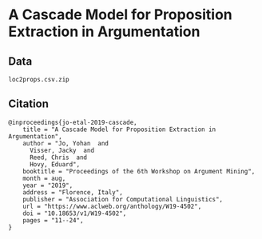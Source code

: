 # A Cascade Model for Proposition Extraction in Argumentation

## Data
`loc2props.csv.zip`

## Citation
```
@inproceedings{jo-etal-2019-cascade,
    title = "A Cascade Model for Proposition Extraction in Argumentation",
    author = "Jo, Yohan  and
      Visser, Jacky  and
      Reed, Chris  and
      Hovy, Eduard",
    booktitle = "Proceedings of the 6th Workshop on Argument Mining",
    month = aug,
    year = "2019",
    address = "Florence, Italy",
    publisher = "Association for Computational Linguistics",
    url = "https://www.aclweb.org/anthology/W19-4502",
    doi = "10.18653/v1/W19-4502",
    pages = "11--24",
}
```
